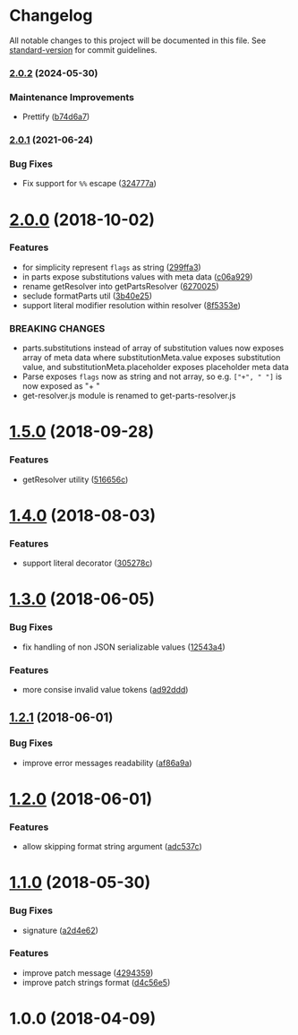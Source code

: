 # Changelog

All notable changes to this project will be documented in this file. See [standard-version](https://github.com/conventional-changelog/standard-version) for commit guidelines.

### [2.0.2](https://github.com/medikoo/sprintf-kit/compare/v2.0.1...v2.0.2) (2024-05-30)

### Maintenance Improvements

- Prettify ([b74d6a7](https://github.com/medikoo/sprintf-kit/commit/b74d6a7ca16025bb576a05d97e6c83152863c8ac))

### [2.0.1](https://github.com/medikoo/sprintf-kit/compare/v2.0.0...v2.0.1) (2021-06-24)

### Bug Fixes

- Fix support for `%%` escape ([324777a](https://github.com/medikoo/sprintf-kit/commit/324777a42ef7b2f6b21c22ae2d27e5089d7fdcc1))

<a name="2.0.0"></a>

# [2.0.0](https://github.com/medikoo/sprintf-kit/compare/v1.5.0...v2.0.0) (2018-10-02)

### Features

- for simplicity represent `flags` as string ([299ffa3](https://github.com/medikoo/sprintf-kit/commit/299ffa3))
- in parts expose substitutions values with meta data ([c06a929](https://github.com/medikoo/sprintf-kit/commit/c06a929))
- rename getResolver into getPartsResolver ([6270025](https://github.com/medikoo/sprintf-kit/commit/6270025))
- seclude formatParts util ([3b40e25](https://github.com/medikoo/sprintf-kit/commit/3b40e25))
- support literal modifier resolution within resolver ([8f5353e](https://github.com/medikoo/sprintf-kit/commit/8f5353e))

### BREAKING CHANGES

- parts.substitutions instead of array of
  substitution values now exposes array of
  meta data where substitutionMeta.value
  exposes substitution value, and substitutionMeta.placeholder exposes
  placeholder meta data
- Parse exposes `flags` now as string and not array, so e.g. `["+", " "]`
  is now exposed as "+ "
- get-resolver.js module is renamed to get-parts-resolver.js

<a name="1.5.0"></a>

# [1.5.0](https://github.com/medikoo/sprintf-kit/compare/v1.4.0...v1.5.0) (2018-09-28)

### Features

- getResolver utility ([516656c](https://github.com/medikoo/sprintf-kit/commit/516656c))

<a name="1.4.0"></a>

# [1.4.0](https://github.com/medikoo/sprintf-kit/compare/v1.3.0...v1.4.0) (2018-08-03)

### Features

- support literal decorator ([305278c](https://github.com/medikoo/sprintf-kit/commit/305278c))

<a name="1.3.0"></a>

# [1.3.0](https://github.com/medikoo/sprintf-kit/compare/v1.2.1...v1.3.0) (2018-06-05)

### Bug Fixes

- fix handling of non JSON serializable values ([12543a4](https://github.com/medikoo/sprintf-kit/commit/12543a4))

### Features

- more consise invalid value tokens ([ad92ddd](https://github.com/medikoo/sprintf-kit/commit/ad92ddd))

<a name="1.2.1"></a>

## [1.2.1](https://github.com/medikoo/sprintf-kit/compare/v1.2.0...v1.2.1) (2018-06-01)

### Bug Fixes

- improve error messages readability ([af86a9a](https://github.com/medikoo/sprintf-kit/commit/af86a9a))

<a name="1.2.0"></a>

# [1.2.0](https://github.com/medikoo/sprintf-kit/compare/v1.1.0...v1.2.0) (2018-06-01)

### Features

- allow skipping format string argument ([adc537c](https://github.com/medikoo/sprintf-kit/commit/adc537c))

<a name="1.1.0"></a>

# [1.1.0](https://github.com/medikoo/sprintf-kit/compare/v1.0.0...v1.1.0) (2018-05-30)

### Bug Fixes

- signature ([a2d4e62](https://github.com/medikoo/sprintf-kit/commit/a2d4e62))

### Features

- improve patch message ([4294359](https://github.com/medikoo/sprintf-kit/commit/4294359))
- improve patch strings format ([d4c56e5](https://github.com/medikoo/sprintf-kit/commit/d4c56e5))

<a name="1.0.0"></a>

# 1.0.0 (2018-04-09)